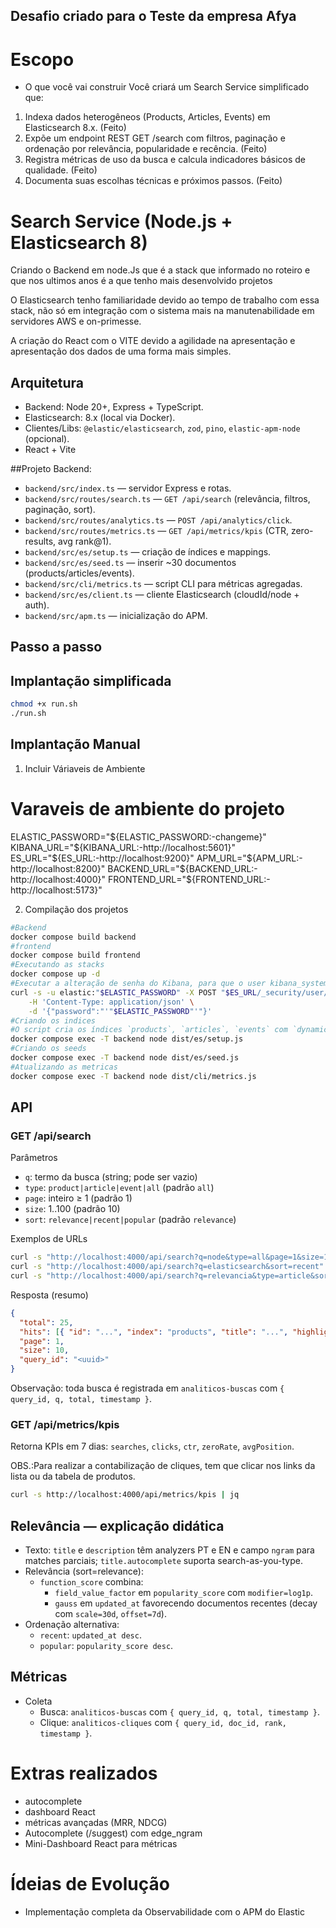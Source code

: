 ## Desafio criado para o Teste da empresa Afya

# Escopo
 - O que você vai construir
 Você criará um Search Service simplificado que:
1. Indexa dados heterogêneos (Products, Articles, Events) em Elasticsearch 8.x. (Feito)
2. Expõe um endpoint REST GET /search com filtros, paginação e ordenação por relevância, popularidade e recência. (Feito)
3. Registra métricas de uso da busca e calcula indicadores básicos de qualidade. (Feito)
4. Documenta suas escolhas técnicas e próximos passos. (Feito)

# Search Service (Node.js + Elasticsearch 8)
Criando o Backend em node.Js que é a stack que informado no roteiro e que nos ultimos anos é a que tenho mais desenvolvido projetos

O Elasticsearch tenho familiaridade devido ao tempo de trabalho com essa stack, não só em integração com o sistema mais na manutenabilidade em servidores AWS e on-primesse.

A criação do React com o VITE devido a agilidade na apresentação e apresentação dos dados de uma forma mais simples.

## Arquitetura
- Backend: Node 20+, Express + TypeScript.
- Elasticsearch: 8.x (local via Docker).
- Clientes/Libs: `@elastic/elasticsearch`, `zod`, `pino`, `elastic-apm-node` (opcional).
- React + Vite

##Projeto Backend:
- `backend/src/index.ts` — servidor Express e rotas.
- `backend/src/routes/search.ts` — `GET /api/search` (relevância, filtros, paginação, sort).
- `backend/src/routes/analytics.ts` — `POST /api/analytics/click`.
- `backend/src/routes/metrics.ts` — `GET /api/metrics/kpis` (CTR, zero-results, avg rank@1).
- `backend/src/es/setup.ts` — criação de índices e mappings.
- `backend/src/es/seed.ts` — inserir ~30 documentos (products/articles/events).
- `backend/src/cli/metrics.ts` — script CLI para métricas agregadas.
- `backend/src/es/client.ts` — cliente Elasticsearch (cloudId/node + auth).
- `backend/src/apm.ts` — inicialização do APM.

## Passo a passo
## Implantação simplificada
```bash
chmod +x run.sh
./run.sh
```

## Implantação Manual
1) Incluir Váriaveis de Ambiente
# Varaveis de ambiente do projeto
ELASTIC_PASSWORD="${ELASTIC_PASSWORD:-changeme}"
KIBANA_URL="${KIBANA_URL:-http://localhost:5601}"
ES_URL="${ES_URL:-http://localhost:9200}"
APM_URL="${APM_URL:-http://localhost:8200}"
BACKEND_URL="${BACKEND_URL:-http://localhost:4000}"
FRONTEND_URL="${FRONTEND_URL:-http://localhost:5173}"

2) Compilação dos projetos
```bash
#Backend
docker compose build backend
#frontend
docker compose build frontend
#Executando as stacks
docker compose up -d
#Executar a alteração de senha do Kibana, para que o user kibana_system funcione corretamente
curl -s -u elastic:"$ELASTIC_PASSWORD" -X POST "$ES_URL/_security/user/kibana_system/_password" \
	-H 'Content-Type: application/json' \
	-d '{"password":"'"$ELASTIC_PASSWORD"'"}'
#Criando os indices
#O script cria os índices `products`, `articles`, `events` com `dynamic:false`, analyzers PT/EN, multi-fields (text/en/ngram/keyword) #e normalizer para keywords.
docker compose exec -T backend node dist/es/setup.js
#Criando os seeds
docker compose exec -T backend node dist/es/seed.js
#Atualizando as metricas
docker compose exec -T backend node dist/cli/metrics.js
```

## API
### GET /api/search
Parâmetros
- `q`: termo da busca (string; pode ser vazio)
- `type`: `product|article|event|all` (padrão `all`)
- `page`: inteiro ≥ 1 (padrão 1)
- `size`: 1..100 (padrão 10)
- `sort`: `relevance|recent|popular` (padrão `relevance`)

Exemplos de URLs
```bash
curl -s "http://localhost:4000/api/search?q=node&type=all&page=1&size=10" | jq
curl -s "http://localhost:4000/api/search?q=elasticsearch&sort=recent" | jq
curl -s "http://localhost:4000/api/search?q=relevancia&type=article&sort=popular" | jq
```
Resposta (resumo)
```json
{
  "total": 25,
  "hits": [{ "id": "...", "index": "products", "title": "...", "highlight": {"title": ["..."]} }],
  "page": 1,
  "size": 10,
  "query_id": "<uuid>"
}
```
Observação: toda busca é registrada em `analiticos-buscas` com `{ query_id, q, total, timestamp }`.

### GET /api/metrics/kpis
Retorna KPIs em 7 dias: `searches`, `clicks`, `ctr`, `zeroRate`, `avgPosition`.

OBS.:Para realizar a contabilização de cliques, tem que clicar nos links da lista ou da tabela de produtos.

```bash
curl -s http://localhost:4000/api/metrics/kpis | jq
```

## Relevância — explicação didática
- Texto: `title` e `description` têm analyzers PT e EN e campo `ngram` para matches parciais; `title.autocomplete` suporta search-as-you-type.
- Relevância (sort=relevance):
  - `function_score` combina:
    - `field_value_factor` em `popularity_score` com `modifier=log1p`.
    - `gauss` em `updated_at` favorecendo documentos recentes (decay com `scale=30d`, `offset=7d`).
- Ordenação alternativa:
  - `recent`: `updated_at desc`.
  - `popular`: `popularity_score desc`.

## Métricas
- Coleta
  - Busca: `analiticos-buscas` com `{ query_id, q, total, timestamp }`.
  - Clique: `analiticos-cliques` com `{ query_id, doc_id, rank, timestamp }`.

# Extras realizados
 - autocomplete
 - dashboard React
 - métricas avançadas (MRR, NDCG)
 - Autocomplete (/suggest) com edge_ngram
 - Mini-Dashboard React para métricas

# Ídeias de Evolução
 - Implementação completa da Observabilidade com o APM do Elastic